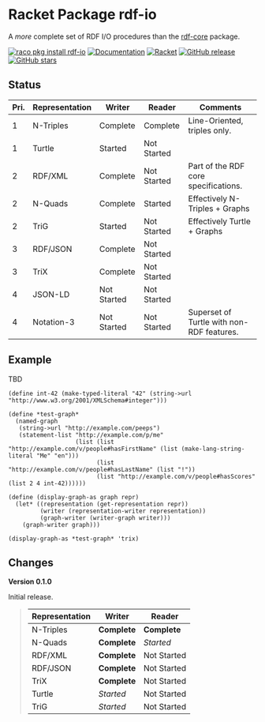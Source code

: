 # Racket Package rdf-io

A *more* complete set of RDF I/O procedures than the [rdf-core](http://docs.racket-lang.org/rdf-core/index.html) package.

[![raco pkg install rdf-io](https://img.shields.io/badge/raco%20pkg%20install-rdf--io-blue.svg)](http://pkgs.racket-lang.org/package/rdf-io)
[![Documentation](https://img.shields.io/badge/raco%20docs-rdf--io-blue.svg)](http://docs.racket-lang.org/rdf-io/index.html)
[![Racket](https://github.com/johnstonskj/racket-rdf-io/actions/workflows/racket.yml/badge.svg)](https://github.com/johnstonskj/racket-rdf-io/actions/workflows/racket.yml)
[![GitHub release](https://img.shields.io/github/release/johnstonskj/racket-rdf-io.svg?style=flat-square)](https://github.com/johnstonskj/racket-rdf-io/releases)
[![GitHub stars](https://img.shields.io/github/stars/johnstonskj/racket-rdf-io.svg)](https://github.com/johnstonskj/racket-rdf-io/stargazers)

## Status

| Pri. | Representation | Writer      | Reader      | Comments                                  |
|------|----------------|-------------|-------------|-------------------------------------------|
| 1    | N-Triples      | Complete    | Complete    | Line-Oriented, triples only.              |
| 1    | Turtle         | Started     | Not Started |                                           |
| 2    | RDF/XML        | Complete     | Not Started | Part of the RDF core specifications.      |
| 2    | N-Quads        | Complete    | Started     | Effectively N-Triples + Graphs            |
| 2    | TriG           | Started     | Not Started | Effectively Turtle + Graphs               |
| 3    | RDF/JSON       | Complete    | Not Started |                                           |
| 3    | TriX           | Complete    | Not Started |                                           |
| 4    | JSON-LD        | Not Started | Not Started |                                           |
| 4    | Notation-3     | Not Started | Not Started | Superset of Turtle with non-RDF features. |

## Example

TBD

```racket
(define int-42 (make-typed-literal "42" (string->url "http://www.w3.org/2001/XMLSchema#integer")))

(define *test-graph*
  (named-graph
   (string->url "http://example.com/peeps")
   (statement-list "http://example.com/p/me"
                   (list (list "http://example.com/v/people#hasFirstName" (list (make-lang-string-literal "Me" "en")))
                         (list "http://example.com/v/people#hasLastName" (list "!"))
                         (list "http://example.com/v/people#hasScores" (list 2 4 int-42))))))

(define (display-graph-as graph repr)
  (let* ((representation (get-representation repr))
         (writer (representation-writer representation))
         (graph-writer (writer-graph writer)))
    (graph-writer graph)))

(display-graph-as *test-graph* 'trix)
```

## Changes

**Version 0.1.0**

Initial release.

> | Representation | Writer      | Reader      |
> |----------------|-------------|-------------|
> | N-Triples      | **Complete**    | **Complete**    |
> | N-Quads        | **Complete**    | *Started*     |
> | RDF/XML        | **Complete**    | Not Started |
> | RDF/JSON       | **Complete**    | Not Started |
> | TriX           | **Complete**    | Not Started |
> | Turtle         | *Started*     | Not Started |
> | TriG           | *Started*     | Not Started |
